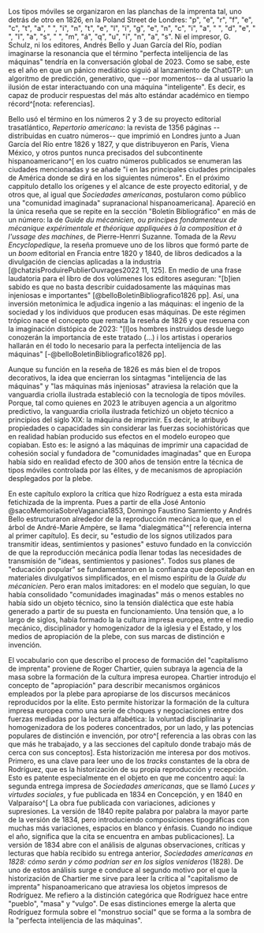 Los tipos móviles se organizaron en las planchas de la imprenta tal, uno detrás de otro en 1826, en la Poland Street de Londres: "p", "e", "r", "f", "e", "c", "t", "a", " ", "i", "n", "t", "e", "l", "i", "g", "e", "n", "c", "i", "a", " ", "d", "e", " ", "l", "a", "s", " ", "m", "á", "q", "u", "i", "n", "a", "s". Ni el impresor, G. Schulz, ni los editores, Andrés Bello y Juan García del Río, podían imaginarse la resonancia que el término "perfecta intelijencia de las máquinas" tendría en la conversación global de 2023. Como se sabe, este es el año en que un pánico mediático siguió al lanzamiento de ChatGTP: un algoritmo de predicción, generativo, que --por momentos-- da al usuario la ilusión de estar interactuando con una máquina "inteligente". Es decir, es capaz de producir respuestas del más alto estándar académico en tiempo récord^[nota: referencias]. 

Bello usó el término en los números 2 y 3 de su proyecto editorial trasatlántico, *Repertorio americano*:  la revista de 1356 páginas --distribuidas en cuatro números-- que imprimió en Londres junto a Juan García del Río entre 1826 y 1827, y que distribuyeron en París, Viena México, y otros puntos nunca precisados del subcontinente hispanoamericano^[ en los cuatro números publicados se enumeran las ciudades mencionadas y se añade "i en las principales ciudades principales de América donde se dirá en los siguientes números". En el próximo cappitulo detallo los orígenes y el alcance de este proyecto editorial, y de otros que, al igual que *Sociedades americanas*, postularon como público una "comunidad imaginada" supranacional hispanoamericana].  Apareció en la única reseña que se repite en la sección "Boletín Bibliográfico" en más de un número: la de *Guide du mécanicien, ou principes fondamenteux de mécanique expérimentale et théorique appliquées à la composition et à l'ussage des machines*, de Pierre-Henrri Suzanne. Tomada de la *Revu Encyclopedique*, la reseña promueve uno de los libros que formó parte de un *boom* editorial en Francia entre 1820 y 1840, de libros dedicados a la divulgación de ciencias aplicadas a la industria [@chatzisProduirePublierOuvrages2022 11, 125]. En medio de una frase laudatoria para el libro de dos volúmenes los editores aseguran: "[b]ien sabido es que no basta describir cuidadosamente las máquinas mas injeniosas e importantes" [@belloBoletinBibliografico1826 pp]. Así, una inversión metonímica le adjudica ingenio a las máquinas: el ingenio de la sociedad y los individuos que producen esas máquinas. De este régimen trópico nace el concepto que remata la reseña de 1826 y que resuena con la imaginación distópica de 2023: "[l]os hombres instruidos desde luego conozerán la importancia de este tratado (...) i los artistas i operarios hallarán en él todo lo necesario para la perfecta intelijencia de las máquinas" [-@belloBoletinBibliografico1826 pp].

Aunque su función en la reseña de 1826 es más bien el de tropos decorativos, la idea que encierran los sintagmas "intelijencia de las máquinas" y "las máquinas más injeniosas" atraviesa la relación que la vanguardia criolla ilustrada estableció con la tecnología de tipos móviles. Porque, tal como quienes en 2023 le atribuyen agencia a un algoritmo predictivo, la vanguardia criolla ilustrada fetichizó un objeto técnico a principios del siglo XIX: la máquina de imprimir. Es decir, le atribuyó propiedades o capacidades sin considerar las fuerzas sociohistóricas que en realidad habían producido sus efectos en el modelo europeo que copiaban. Esto es: le asignó a las máquinas de imprimir una capacidad de cohesión social y fundadora de "comunidades imaginadas" que en Europa había sido en realidad efecto de 300 años de tensión entre la técnica de tipos móviles controlada por las élites, y de mecanismos de apropiación desplegados por la plebe. 

En este capítulo exploro la crítica que hizo Rodríguez a esta esta mirada fetichizada de la imprenta. Pues a partir de ella José Antonio @sacoMemoriaSobreVagancia1853, Domingo Faustino Sarmiento y Andrés Bello estructuraron alrededor de la reproducción mecánica lo que, en el árbol de André-Marie Ampère, se llama "dialegmática"^[ referencia interna al primer capítulo]. Es decir, su "estudio de los signos utilizados para transmitir ideas, sentimientos y pasiones" estuvo fundado en la convicción de que la reproducción mecánica podía llenar todas las necesidades de transmisión de "ideas, sentimientos y pasiones". Todos sus planes de "educación popular" se fundamentaron en la confianza que depositaban en materiales divulgativos simplificados, en el mismo espíritu de la *Guide du mécanicien*. Pero eran malos imitadores: en el modelo que seguían, lo que había consolidado "comunidades imaginadas" más o menos estables no había sido un objeto técnico, sino la tensión dialéctica que este había generado a partir de su puesta en funcionamiento. Una tensión que, a lo largo de siglos, había formado la la cultura impresa europea, entre el medio mecánico, disciplinador y homogenizador de la iglesia y el Estado, y los medios de apropiación de la plebe, con sus marcas de distinción e invención.

El vocabulario con que describo el proceso de formación del "capitalismo de imprenta" proviene de Roger Chartier, quien subraya la agencia de la masa sobre la formación de la cultura impresa europea. Chartier introdujo el concepto de "apropiación" para describir mecanismos orgánicos empleados por la plebe para apropiarse de los discursos mecánicos reproducidos por la elite. Esto permite historizar la  formación de la cultura impresa europea  como una serie de choques y negociaciones entre dos fuerzas mediadas por la lectura alfabética: la voluntad disciplinaria y homogenizadora de los poderes concentrados, por un lado, y las potencias populares de distinción e invención, por otro^[ referencia a las obras con las que más he trabajado, y a las secciones del capítulo donde trabajo más de cerca con sus conceptos]. Esta historización me interesa por dos motivos. Primero, es una clave para leer uno de los *tracks* constantes de la obra de Rodríguez, que es la historización de su propia reproducción y recepción. Esto es patente especialmente en el objeto en que me concentro aquí: la segunda entrega impresa de *Sociedades americanas*, que se llamó *Luces y virtudes sociales*, y fue publicada en 1834 en Concepción, y en 1840 en Valparaíso^[ La obra fue publicada con variaciones, adiciones y supresiones. La versión de 1840 repite palabra por palabra la mayor parte de la versión de 1834, pero introduciendo composiciones tipográficas con muchas más variaciones, espacios en blanco y énfasis. Cuando no indique el año, significa que la cita se encuentra en ambas publicaciones]. La versión de 1834 abre con el análisis de algunas observaciones, críticas y lecturas que había recibido su entrega anterior, *Sociedades americanas en 1828: cómo serán y cómo podrían ser en los siglos venideros* (1828). De uno de estos análisis surge e conduce al segundo motivo por el que la historización de Chartier me sirve para leer la crítica al "capitalismo de imprenta" hispanoamericano que atraviesa los objetos impresos de Rodríguez. Me refiero a la distinción categórica que Rodríguez hace entre "pueblo", "masa" y "vulgo". De esas distinciones emerge la alerta que Rodríguez formula sobre el "monstruo social" que se forma a la sombra de la "perfecta intelijencia de las máquinas".